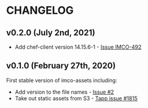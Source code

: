 # CHANGELOG

## v0.2.0 (July 2nd, 2021)

* Add chef-client version 14.15.6-1 - [Issue IMCO-492](https://jira.int.zone/browse/IMCO-492)

## v0.1.0 (February 27th, 2020)

First stable version of imco-assets including:

* Add version to the file names - [Issue #2](https://github.com/ingrammicro/imco-assets/issues/2)
* Take out static assets from S3 - [Tapp issue #1815](https://github.com/ingrammicro/tapp/issues/1815)
